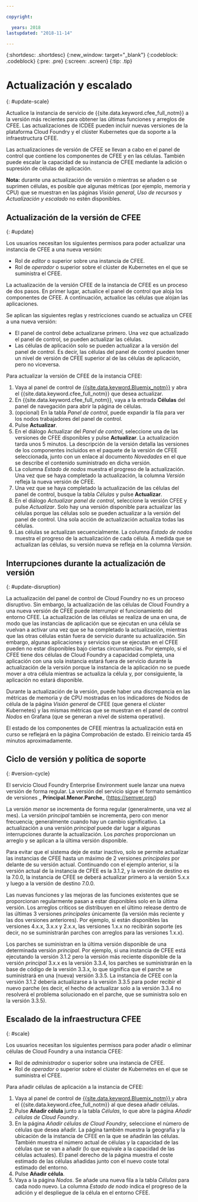```yaml
---

copyright:

  years: 2018
lastupdated: "2018-11-14"

---
```


{:shortdesc: .shortdesc}
{:new_window: target="_blank"}
{:codeblock: .codeblock}
{:pre: .pre}
{:screen: .screen}
{:tip: .tip}

# Actualización y escalado
{: #update-scale}

Actualice la instancia de servicio de {{site.data.keyword.cfee_full_notm}} a la versión más recientes para obtener las últimas funciones y arreglos de CFEE. Las actualizaciones de ICDEE pueden incluir nuevas versiones de la plataforma Cloud Foundry y el clúster Kubernetes que da soporte a la infraestructura CFEE.

Las actualizaciones de versión de CFEE se llevan a cabo en el panel de control que contiene los componentes de CFEE y en las células. También puede escalar la capacidad de su instancia de CFEE mediante la adición o supresión de células de aplicación.

**Nota:** durante una actualización de versión o mientras se añaden o se suprimen células, es posible que algunas métricas (por ejemplo, memoria y CPU) que se muestran en las páginas _Visión general_, _Uso de recursos_ y _Actualización y escalado_ no estén disponibles.

## Actualización de la versión de CFEE
{: #update}

Los usuarios necesitan los siguientes permisos para poder actualizar una instancia de CFEE a una nueva versión:
   * Rol de _editor_ o superior sobre una instancia de CFEE.
   * Rol de _operador_ o superior sobre el clúster de Kubernetes en el que se suministra el CFEE.

La actualización de la versión CFEE de la instancia de CFEE es un proceso de dos pasos. En primer lugar, actualice el panel de control que aloja los componentes de CFEE. A continuación, actualice las células que alojan las aplicaciones.

Se aplican las siguientes reglas y restricciones cuando se actualiza un CFEE a una nueva versión:
* El panel de control debe actualizarse primero. Una vez que actualizado el panel de control, se pueden actualizar las células.
* Las células de aplicación solo se pueden actualizar a la versión del panel de control.  Es decir, las células del panel de control pueden tener un nivel de versión de CFEE superior al de las células de aplicación, pero no viceversa.

Para actualizar la versión de CFEE de la instancia CFEE:
1. Vaya al panel de control de [{{site.data.keyword.Bluemix_notm}}](https://console.bluemix.net/dashboard/apps/) y abra el {{site.data.keyword.cfee_full_notm}} que desea actualizar.
2. En {{site.data.keyword.cfee_full_notm}}, vaya a la entrada **Células** del panel de navegación para abrir la página de células.
3. (opcional) En la tabla _Panel de control_, puede expandir la fila para ver los nodos trabajadores del panel de control.
4. Pulse **Actualizar**.
5. En el diálogo Actualizar del _Panel de control_, seleccione una de las versiones de CFEE disponibles y pulse **Actualizar**. La actualización tarda unos 5 minutos.  La descripción de la versión detalla las versiones de los componentes incluidos en el paquete de la versión de CFEE seleccionada, junto con un enlace al documento _Novedades_ en el que se describe el contenido suministrado en dicha versión.
6. La columna _Estado de nodos_ muestra el progreso de la actualización. Una vez que se haya completado la actualización, la columna _Versión_ refleja la nueva versión de CFEE.
7. Una vez que se haya completado la actualización de las células del panel de control, busque la tabla _Células_ y pulse **Actualizar**.
8. En el diálogo _Actualizar panel de control_, seleccione la versión CFEE y pulse *Actualizar*. Solo hay una versión disponible para actualizar las células porque las células solo se pueden actualizar a la versión del panel de control. Una sola acción de actualización actualiza todas las células.
9. Las células se actualizan secuencialmente. La columna _Estado de nodos_ muestra el progreso de la actualización de cada célula. A medida que se actualizan las células, su versión nueva se refleja en la columna _Versión_.

## Interrupciones durante la actualización de versión
{: #update-disruption}

La actualización del panel de control de Cloud Foundry no es un proceso disruptivo.  Sin embargo, la actualización de las células de Cloud Foundry a una nueva versión de CFEE puede interrumpir el funcionamiento del entorno CFEE.  La actualización de las células se realiza de una en una, de modo que las instancias de aplicación que se ejecutan en una célula se vuelvan a activar una vez que se ha completado la actualización, mientras que las otras células están fuera de servicio durante su actualización. Sin embargo, algunas aplicaciones y servicios que se ejecutan en el CFEE pueden no estar disponibles bajo ciertas circunstancias. Por ejemplo, si el CFEE tiene dos células de Cloud Foundry a capacidad completa, una aplicación con una sola instancia estará fuera de servicio durante la actualización de la versión porque la instancia de la aplicación no se puede mover a otra célula mientras se actualiza la célula y, por consiguiente, la aplicación no estará disponible.  

Durante la actualización de la versión, puede haber una discrepancia en las métricas de memoria y de CPU mostradas en los indicadores de Nodos de célula de la página _Visión general_ de CFEE (que genera el clúster Kubernetes) y las mismas métricas que se muestran en el panel de control _Nodos_ en Grafana (que se generan a nivel de sistema operativo).

El estado de los componentes de CFEE mientras la actualización está en curso se reflejará en la página Comprobación de estado.  El reinicio tarda 45 minutos aproximadamente.

## Ciclo de versión y política de soporte
{: #version-cycle}

El servicio Cloud Foundry Enterprise Environment suele lanzar una nueva versión de forma regular. La versión del servicio sigue el formato semántico de versiones _ **Principal.Menor.Parche**_ (https://semver.org/)

La versión _menor_ se incrementa de forma regular (generalmente, una vez al mes). La versión _principal_ también se incrementa, pero con menor frecuencia; generalmente cuando hay un cambio significativo.  La actualización a una versión _principal_ puede dar lugar a algunas interrupciones durante la actualización. Los _parches_ proporcionan un arreglo y se aplican a la última versión disponible. 

Para evitar que el sistema deje de estar inactivo, solo se permite actualizar las instancias de CFEE hasta un máximo de 2 versiones _principales_ por delante de su versión actual. Continuando con el ejemplo anterior, si la versión actual de la instancia de CFEE es la 3.1.2, y la versión de destino es la 7.0.0, la instancia de CFEE se deberá actualizar primero a la versión 5.x.x y luego a la versión de destino 7.0.0.

Las nuevas funciones y las mejoras de las funciones existentes que se proporcionan regularmente pasan a estar disponibles solo en la última versión. Los arreglos críticos se distribuyen en el último release dentro de las últimas 3 versiones _principales_ únicamente (la versión más reciente y las dos versiones anteriores). Por ejemplo, si están disponibles las versiones 4.x.x, 3.x.x y 2.x.x, las versiones 1.x.x no recibirán soporte (es decir, no se suministrarán parches con arreglos para las versiones 1.x.x).  

Los parches se suministran en la última versión disponible de una determinada versión _principal_. Por ejemplo, si una instancia de CFEE está ejecutando la versión 3.1.2 pero la versión más reciente disponible de la versión _principal_ 3.x.x es la versión 3.3.4, los parches se suministrarán en la base de código de la versión 3.3.x, lo que significa que el parche se suministrará en una (nueva) versión 3.3.5. La instancia de CFEE con la versión 3.1.2 debería actualizarse a la versión 3.3.5 para poder recibir el nuevo parche (es decir, el hecho de actualizar solo a la versión 3.3.4 no resolverá el problema solucionado en el parche, que se suministra solo en la versión 3.3.5).

## Escalado de la infraestructura CFEE
{: #scale}

Los usuarios necesitan los siguientes permisos para poder añadir o eliminar células de Cloud Foundry a una instancia CFEE:
* Rol de _administrador_ o superior sobre una instancia de CFEE.
* Rol de _operador_ o superior sobre el clúster de Kubernetes en el que se suministra el CFEE.

Para añadir células de aplicación a la instancia de CFEE:
1. Vaya al panel de control de [{{site.data.keyword.Bluemix_notm}} ](https://console.bluemix.net/dashboard/apps/) y abra el {{site.data.keyword.cfee_full_notm}} al que desea añadir células.
2. Pulse **Añadir célula** junto a la tabla _Células_, lo que abre la página _Añadir células de Cloud Foundry_.
3. En la página _Añadir células de Cloud Foundry_, seleccione el número de células que desea añadir. La página también muestra la geografía y la ubicación de la instancia de CFEE en la que se añadirán las células. También muestra el número actual de células y la capacidad de las células que se van a añadir (lo que equivale a la capacidad de las células actuales). El panel derecho de la página muestra el coste estimado de las células añadidas junto con el nuevo coste total estimado del entorno.
4. Pulse **Añadir célula**.  
5. Vaya a la página _Nodos_. Se añade una nueva fila a la tabla _Células_ para cada nodo nuevo. La columna _Estado de nodo_ indica el progreso de la adición y el despliegue de la célula en el entorno CFEE.
